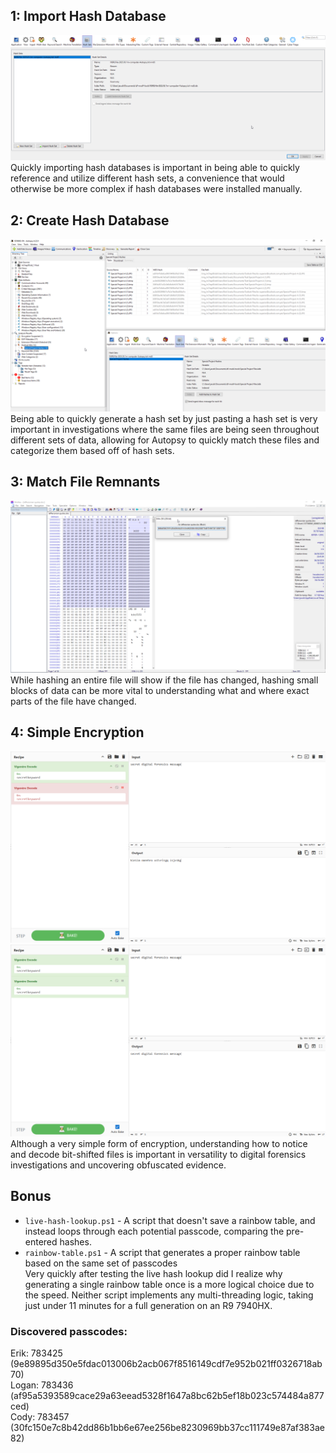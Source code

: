 ## 1: Import Hash Database
![Autopsy](./screenshots/javaw_j66EbaW11m.png)
Quickly importing hash databases is important in being able to quickly reference and utilize different hash sets, a convenience that would otherwise be more complex if hash databases were installed manually.

## 2: Create Hash Database
![Autopsy](./screenshots/javaw_Pew7PRCVmI.png)
Being able to quickly generate a hash set by just pasting a hash set is very important in investigations where the same files are being seen throughout different sets of data, allowing for Autopsy to quickly match these files and categorize them based off of hash sets.

## 3: Match File Remnants
![WinHex](./screenshots/winhex_6FvJncpqqe.png)
While hashing an entire file will show if the file has changed, hashing small blocks of data can be more vital to understanding what and where exact parts of the file have changed.

## 4: Simple Encryption
![CyberChef](./screenshots/firefox_qrgS9TtNX0.png)
![CyberChef](./screenshots/firefox_QD4rdHulxu.png)
Although a very simple form of encryption, understanding how to notice and decode bit-shifted files is important in versatility to digital forensics investigations and uncovering obfuscated evidence.

## Bonus
- `live-hash-lookup.ps1` - A script that doesn't save a rainbow table, and instead loops through each potential passcode, comparing the pre-entered hashes.
- `rainbow-table.ps1` - A script that generates a proper rainbow table based on the same set of passcodes  
Very quickly after testing the live hash lookup did I realize why generating a single rainbow table once is a more logical choice due to the speed. Neither script implements any multi-threading logic, taking just under 11 minutes for a full generation on an R9 7940HX.  
### Discovered passcodes:
Erik: 783425 (9e89895d350e5fdac013006b2acb067f8516149cdf7e952b021ff0326718ab70)  
Logan: 783436 (af95a5393589cace29a63eead5328f1647a8bc62b5ef18b023c574484a877ced)  
Cody: 783457 (30fc150e7c8b42dd86b1bb6e67ee256be8230969bb37cc111749e87af383ae82)